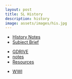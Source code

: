 ```yaml
---
layout: post
title: SL History
description: history
image: assets/images/his.jpg
---
```

<ul class="actions fit">
    <li><a href="/ibrepository/history-notes-ib" class="button special fit">History Notes</a></li>
    <li><a href="https://www.ibo.org/contentassets/5895a05412144fe890312bad52b17044/history-sl-2016-english-final-web-updated.pdf" class="button fit">Subject Brief</a></li>
</ul>
<ul class="actions fit">
<li>
<a href="https://drive.google.com/drive/folders/1xpG6_qLUxQPv0Zyyxr6eZQEPgA66ZVVM" class="button special fit">GDRIVE</a>
</li>
<li><a href="https://docs.google.com/document/d/116JeVMdINJgLxwmUtKwQD1q8X55etV12156h_HKd-BI/edit" class="button fit">notes</a></li><li><a href="https://docs.google.com/document/d/1LFg6YFTPJN8E2nvocWWRyWBjMTwxl8EV8vD0R78Pls8/edit" class="button special fit">Resources</a></li></ul><ul class="actions fit"><li><a href="https://drive.google.com/drive/folders/1mR3dkYJqRXFN_aOHpnF1Wg6-3whlFtbu" class="button special fit">WWI</a></li></ul>